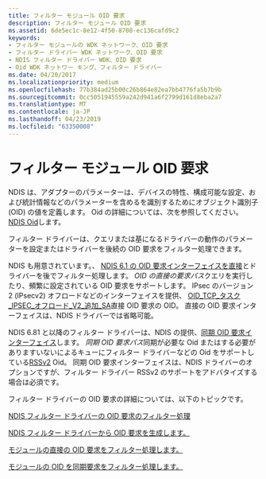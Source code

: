 ```yaml
---
title: フィルター モジュール OID 要求
description: フィルター モジュール OID 要求
ms.assetid: 6de5ec1c-8e12-4f50-8708-ec136cafd9c2
keywords:
- フィルター モジュールの WDK ネットワーク、OID 要求
- フィルター ドライバー WDK ネットワーク、OID 要求
- NDIS フィルター ドライバー WDK、OID 要求
- Oid WDK ネットワー キング、フィルター ドライバー
ms.date: 04/20/2017
ms.localizationpriority: medium
ms.openlocfilehash: 77b384ad25b00c26b864e82ea7bb4776fa5b7b9b
ms.sourcegitcommit: 0cc5051945559a242d941a6f2799d161d8eba2a7
ms.translationtype: MT
ms.contentlocale: ja-JP
ms.lasthandoff: 04/23/2019
ms.locfileid: "63350008"
---
```

# <a name="filter-module-oid-requests"></a>フィルター モジュール OID 要求





NDIS は、アダプターのパラメーターは、デバイスの特性、構成可能な設定、および統計情報などのパラメーターを含めるを識別するためにオブジェクト識別子 (OID) の値を定義します。 Oid の詳細については、次を参照してください。 [NDIS Oid](https://msdn.microsoft.com/library/windows/hardware/ff566707)します。

フィルター ドライバーは、クエリまたは基になるドライバーの動作のパラメーターを設定またはドライバーを後続の OID 要求をフィルター処理できます。

NDIS も用意されています。、 [NDIS 6.1 の OID 要求インターフェイスを直接](direct-oid-request-interface-in-ndis-6-1.md)とドライバーを後でフィルター処理します。 *OID の直接の要求パス*クエリを実行したり、頻繁に設定されている OID 要求をサポートします。 IPsec のバージョン 2 (IPsecv2) オフロードなどのインターフェイスを提供、 [OID\_TCP\_タスク\_IPSEC\_オフロード\_V2\_追加\_SA](https://msdn.microsoft.com/library/windows/hardware/ff569812)直接 OID 要求の OID。 直接の OID 要求インターフェイスは、NDIS ドライバーでは省略可能。

NDIS 6.81 と以降のフィルター ドライバーは、NDIS の提供、[同期 OID 要求インターフェイス](synchronous-oid-request-interface-in-ndis-6-80.md)します。 *同期 OID 要求パス*同期が必要な Oid またはする必要がありますいないによるキューにフィルター ドライバーなどの Oid をサポートしている[RSSv2](receive-side-scaling-version-2-rssv2-in-ndis-6-80.md) Oid。 同期 OID 要求インターフェイスは、NDIS ドライバーのオプションですが、フィルター ドライバー RSSv2 のサポートをアドバタイズする場合は必須です。

フィルター ドライバーの OID 要求の詳細については、以下のトピックです。

[NDIS フィルター ドライバーの OID 要求のフィルター処理](filtering-oid-requests-in-an-ndis-filter-driver.md)

[NDIS フィルター ドライバーから OID 要求を生成します。](generating-oid-requests-from-an-ndis-filter-driver.md)

[モジュールの直接の OID 要求をフィルター処理します。](filter-module-direct-oid-requests.md)

[モジュールの OID を同期要求をフィルター処理します。](filter-module-synchronous-oid-requests.md)

 

 





